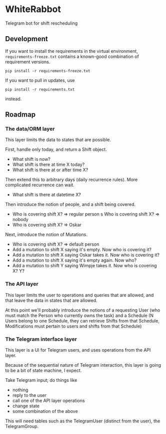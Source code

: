 # WhiteRabbot

Telegram bot for shift rescheduling

## Development

If you want to install the requirements in the virtual environment,
`requirements-freeze.txt` contains a known-good combination of requirement
versions.

    pip install -r requirements-freeze.txt

If you want to pull in updates, use

    pip install -r requirements.txt

instead.

## Roadmap

### The data/ORM layer

This layer limits the data to states that are possible.

First, handle only today, and return a Shift object.

* What shift is now?
* What shift is there at time X today?
* What shift is there at or after time X?

Then extend this to arbitrary days (daily recurrence rules). More complicated
recurrence can wait.

* What shift is there at datetime X?

Then introduce the notion of people, and a shift being covered.

* Who is covering shift X? => regular person
s Who is covering shift X? => nobody
* Who is covering shift X? => Oskar

Next, introduce the notion of Mutations.

* Who is covering shift X? => default person
* Add a mutation to shift X saying it's empty. Now who is covering it?
* Add a mutation to shift X saying Oskar takes it. Now who is covering it?
* Add a mutation to shift X saying it's empty again. Now who?
* Add a mutation to shift Y saying Wimpje takes it. Now who is covering X? Y?


### The API layer

This layer limits the user to operations and queries that are allowed, and that
leave the data in states that are allowed.

At this point we'll probably introduce the notions of a requesting User (who
must match the Person who currently owns the task) and a Schedule (N Users
belong to one Schedule, they can retrieve Shifts from that Schedule,
Modifications must pertain to users and shifts from that Schedule)


### The Telegram interface layer

This layer is a UI for Telegram users, and uses operations from the API layer.

Because of the sequential nature of Telegram interaction, this layer is going
to be a bit of state machine, I expect.

Take Telegram input; do things like

* nothing
* reply to the user
* call one of the API layer operations
* change state
* some combination of the above

This will need tables such as the TelegramUser (distinct from the user), the TelegramGroup.

